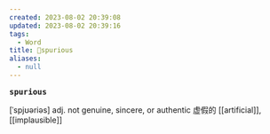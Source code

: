 ```yaml
---
created: 2023-08-02 20:39:08
updated: 2023-08-02 20:39:16
tags:
  - Word
title: 📖spurious
aliases:
  - null
---
```


<pre><strong>spurious</strong></pre>
[ˈspjʊəriəs]
adj. not genuine, sincere, or authentic 虚假的
[[artificial]], [[implausible]]
